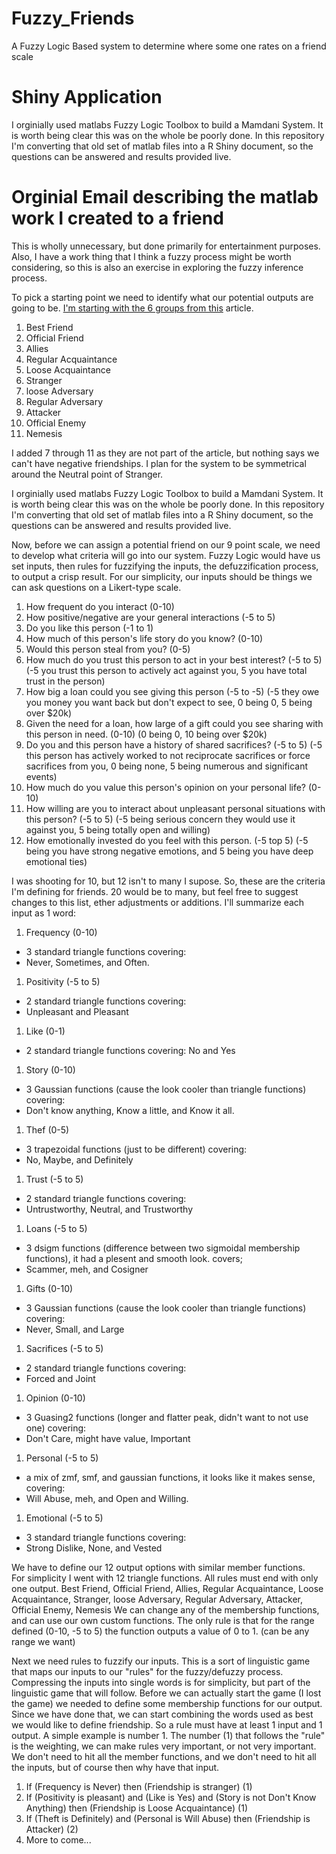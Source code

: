 # Fuzzy_Friends
A Fuzzy Logic Based system to determine where some one rates on a friend scale

# Shiny Application
I orginially used matlabs Fuzzy Logic Toolbox to build a Mamdani System.  It is worth being clear this was on the whole be poorly done.  In this repository I'm converting that old set of matlab files into a R Shiny document, so the questions can be answered and results provided live.


# Orginial Email describing the matlab work I created to a friend
This is wholly unnecessary, but done primarily for entertainment purposes.  Also, I have a work thing that I think a fuzzy process might be worth considering, so this is also an exercise in exploring the fuzzy inference process.

To pick a starting point we need to identify what our potential outputs are going to be.  [I'm starting with the 6 groups from this](https://thewisesloth.com/tag/quantifying-friendship/) article.

1. Best Friend
1. Official Friend
1. Allies
1. Regular Acquaintance
1. Loose Acquaintance
1. Stranger
1. loose Adversary
1. Regular Adversary
1. Attacker
1. Official Enemy
1. Nemesis

I added 7 through 11 as they are not part of the article, but nothing says we can't have negative friendships.  I plan for the system to be symmetrical around the Neutral point of Stranger.

I orginially used matlabs Fuzzy Logic Toolbox to build a Mamdani System.  It is worth being clear this was on the whole be poorly done.  In this repository I'm converting that old set of matlab files into a R Shiny document, so the questions can be answered and results provided live.

Now, before we can assign a potential friend on our 9 point scale, we need to develop what criteria will go into our system.  Fuzzy Logic would have us set inputs, then rules for fuzzifying the inputs, the defuzzification process, to output a crisp result.  For our simplicity, our inputs should be things we can ask questions on a Likert-type scale.

1. How frequent do you interact (0-10)
1. How positive/negative are your general interactions (-5 to 5)
1. Do you like this person (-1 to 1)
1. How much of this person's life story do you know? (0-10)
1. Would this person steal from you? (0-5)
1. How much do you trust this person to act in your best interest? (-5 to 5) (-5 you trust this person to actively act against you, 5 you have total trust in the person)
1. How big a loan could you see giving this person (-5 to -5) (-5 they owe you money you want back but don't expect to see, 0 being 0, 5 being over $20k)
1. Given the need for a loan, how large of a gift could you see sharing with this person in need. (0-10) (0 being 0, 10 being over $20k)
1. Do you and this person have a history of shared sacrifices? (-5 to 5) (-5 this person has actively worked to not reciprocate sacrifices or force sacrifices from you, 0 being none, 5 being numerous and significant events)
1. How much do you value this person's opinion on your personal life? (0-10)
1. How willing are you to interact about unpleasant personal situations with this person? (-5 to 5) (-5 being serious concern they would use it against you, 5 being totally open and willing)
1. How emotionally invested do you feel with this person. (-5 top 5) (-5 being you have strong negative emotions, and 5 being you have deep emotional ties)

I was shooting for 10, but 12 isn't to many I supose.  So, these are the criteria I'm defining for friends.  20 would be to many, but feel free to suggest changes to this list, ether adjustments or additions.  I'll summarize each input as 1 word:
1. Frequency (0-10)
 - 3 standard triangle functions covering: 
 - Never, Sometimes, and Often.
  
1. Positivity (-5 to 5)
 - 2 standard triangle functions covering: 
 - Unpleasant and Pleasant

1. Like (0-1)
 - 2 standard triangle functions covering: No and Yes

1. Story (0-10)
 - 3 Gaussian functions (cause the look cooler than triangle functions) covering: 
 - Don't know anything, Know a little, and Know it all.

1. Thef (0-5)
 - 3 trapezoidal functions (just to be different) covering: 
 - No, Maybe, and Definitely

1. Trust (-5 to 5)
 - 2 standard triangle functions covering: 
 - Untrustworthy, Neutral, and Trustworthy

1. Loans (-5 to 5)
 - 3 dsigm functions (difference between two sigmoidal membership functions), it had a plesent and smooth look. covers; 
 - Scammer, meh, and Cosigner

1. Gifts (0-10)
 - 3 Gaussian functions (cause the look cooler than triangle functions) covering: 
 - Never, Small, and Large

1. Sacrifices (-5 to 5)
 - 2 standard triangle functions covering: 
 - Forced and Joint

1. Opinion (0-10)
 - 3 Guasing2 functions (longer and flatter peak, didn't want to not use one) covering: 
 - Don't Care, might have value, Important 

1. Personal (-5 to 5)
 - a mix of zmf, smf, and gaussian functions, it looks like it makes sense, covering: 
 - Will Abuse, meh, and Open and Willing.

1. Emotional (-5 to 5)
 - 3 standard triangle functions covering: 
 - Strong Dislike, None, and Vested

We have to define our 12 output options with similar member functions.  
For simplicity I went with 12 triangle functions. All rules must end with only one output.
Best Friend, Official Friend, Allies, Regular Acquaintance, Loose Acquaintance, Stranger, loose Adversary, Regular Adversary, Attacker, Official Enemy, Nemesis
We can change any of the membership functions, and can use our own custom functions.  The only rule is that for the range defined (0-10, -5 to 5) the function outputs a value of 0 to 1. (can be any range we want)

Next we need rules to fuzzify our inputs. This is a sort of linguistic game that maps our inputs to our "rules" for the fuzzy/defuzzy process.  Compressing the inputs into single words is for simplicity, but part of the linguistic game that will follow.  Before we can actually start the game (I lost the game) we needed to define some membership functions for our output.  Since we have done that, we can start combining the words used as best we would like to define friendship.  So a rule must have at least 1 input and 1 output. A simple example is number 1.  The number (1) that follows the "rule" is the weighting, we can make rules very important, or not very important.  We don't need to hit all the member functions, and we don't need to hit all the inputs, but of course then why have that input.

1. If (Frequency is Never) then (Friendship is stranger) (1)
1. If (Positivity is pleasant) and (Like is Yes) and (Story is not Don't Know Anything) then (Friendship is Loose Acquaintance) (1)
1. If (Theft is Definitely) and (Personal is Will Abuse) then (Friendship is Attacker) (2)
1. More to come...
